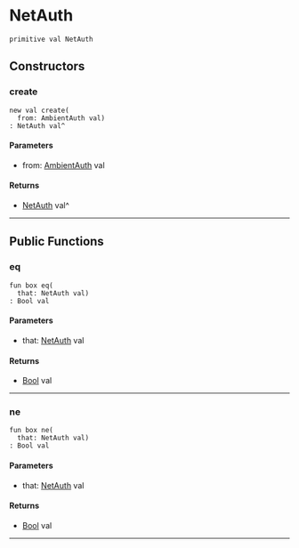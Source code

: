 # NetAuth

```pony
primitive val NetAuth
```

## Constructors

### create

```pony
new val create(
  from: AmbientAuth val)
: NetAuth val^
```
#### Parameters

*   from: [AmbientAuth](builtin-AmbientAuth) val

#### Returns

* [NetAuth](net-NetAuth) val^

---

## Public Functions

### eq

```pony
fun box eq(
  that: NetAuth val)
: Bool val
```
#### Parameters

*   that: [NetAuth](net-NetAuth) val

#### Returns

* [Bool](builtin-Bool) val

---

### ne

```pony
fun box ne(
  that: NetAuth val)
: Bool val
```
#### Parameters

*   that: [NetAuth](net-NetAuth) val

#### Returns

* [Bool](builtin-Bool) val

---

